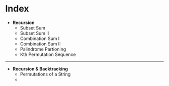 # Index


- __Recursion__
    - Subset Sum
    - Subset Sum II
    - Combination Sum I
    - Combination Sum II
    - Palindrome Partioning
    - Kth Permutation Sequence

___

- __Recursion & Backtracking__
    - Permutations of a String
    - 